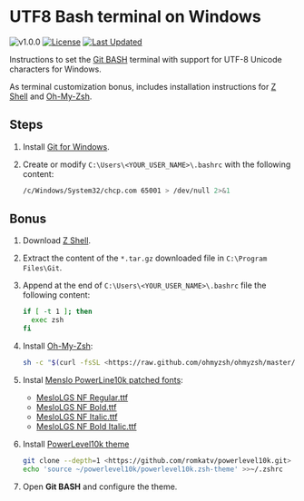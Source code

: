 # UTF8 Bash terminal on Windows

![v1.0.0](https://img.shields.io/badge/version-1.0.0-white.svg?style=flat-squarex&color=lightgray)
[![License](https://img.shields.io/github/license/JosePamplona/UTF8-bash-terminal-on-Windows)](https://github.com/JosePamplona/UTF8-bash-terminal-on-Windows/blob/main/LICENSE.md)
[![Last Updated](https://img.shields.io/github/last-commit/JosePamplona/UTF8-bash-terminal-on-Windows.svg)](https://github.com/JosePamplona/UTF8-bash-terminal-on-Windows/commits/main)

Instructions to set the [Git BASH](https://gitforwindows.org/) terminal with support for UTF-8 Unicode characters for Windows.

As terminal customization bonus, includes installation instructions for [Z Shell](https://www.zsh.org/) and [Oh-My-Zsh](https://ohmyz.sh/).

## Steps

1. Install [Git for Windows](https://gitforwindows.org/).

1. Create or modify `C:\Users\<YOUR_USER_NAME>\.bashrc` with the following content:

    ```bash
    /c/Windows/System32/chcp.com 65001 > /dev/null 2>&1
    ```

## Bonus

1. Download [Z Shell](https://packages.msys2.org/package/zsh).

1. Extract the content of the `*.tar.gz` downloaded file in `C:\Program Files\Git`.

1. Append at the end of `C:\Users\<YOUR_USER_NAME>\.bashrc` file the following content:

    ```bash
    if [ -t 1 ]; then
      exec zsh
    fi
    ```

1. Install [Oh-My-Zsh](https://ohmyz.sh/#install):

    ```bash
    sh -c "$(curl -fsSL <https://raw.github.com/ohmyzsh/ohmyzsh/master/tools/install.sh>)"
    ```

1. Instal [Menslo PowerLine10k patched fonts](https://github.com/romkatv/powerlevel10k?tab=readme-ov-file#meslo-nerd-font-patched-for-powerlevel10k):
    - [MesloLGS NF Regular.ttf](https://github.com/romkatv/powerlevel10k-media/raw/master/MesloLGS%20NF%20Regular.ttf)
    - [MesloLGS NF Bold.ttf](https://github.com/romkatv/powerlevel10k-media/raw/master/MesloLGS%20NF%Bold.ttf)
    - [MesloLGS NF Italic.ttf](https://github.com/romkatv/powerlevel10k-media/raw/master/MesloLGS%20NF%20Italic.ttf)
    - [MesloLGS NF Bold Italic.ttf](https://github.com/romkatv/powerlevel10k-media/raw/master/MesloLGS%20NF%20Bold%20Italic.ttf)

1. Install [PowerLevel10k theme](https://github.com/romkatv/powerlevel10k)

    ```bash
    git clone --depth=1 <https://github.com/romkatv/powerlevel10k.git> ~/powerlevel10k
    echo 'source ~/powerlevel10k/powerlevel10k.zsh-theme' >>~/.zshrc
    ```

1. Open **Git BASH** and configure the theme.
